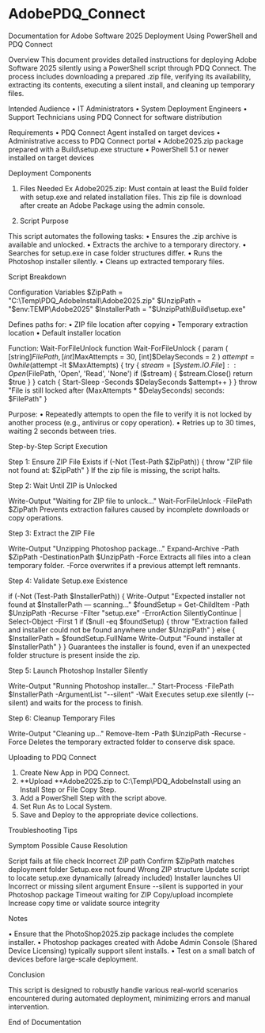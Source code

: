 # AdobePDQ_Connect
Documentation for Adobe Software 2025 Deployment Using PowerShell and PDQ Connect
 
Overview
This document provides detailed instructions for deploying Adobe Software 2025 silently using a PowerShell script through PDQ Connect. The process includes downloading a prepared .zip file, verifying its availability, extracting its contents, executing a silent install, and cleaning up temporary files.

Intended Audience
•	IT Administrators
•	System Deployment Engineers
•	Support Technicians using PDQ Connect for software distribution

Requirements
•	PDQ Connect Agent installed on target devices
•	Administrative access to PDQ Connect portal
•	Adobe2025.zip package prepared with a Build\setup.exe structure
•	PowerShell 5.1 or newer installed on target devices

Deployment Components
1. Files Needed Ex Adobe2025.zip: Must contain at least the Build folder with setup.exe and related installation files. This zip file is download after create an Adobe Package using the admin console. 

2. Script Purpose

This script automates the following tasks:
•	Ensures the .zip archive is available and unlocked.
•	Extracts the archive to a temporary directory.
•	Searches for setup.exe in case folder structures differ.
•	Runs the Photoshop installer silently.
•	Cleans up extracted temporary files.

Script Breakdown

Configuration Variables
$ZipPath = "C:\\Temp\\PDQ_AdobeInstall\\Adobe2025.zip"
$UnzipPath = "$env:TEMP\\Adobe2025"
$InstallerPath = "$UnzipPath\\Build\\setup.exe"

Defines paths for:
•	ZIP file location after copying
•	Temporary extraction location
•	Default installer location
 
Function: Wait-ForFileUnlock
function Wait-ForFileUnlock {
    param (
        [string]$FilePath,
        [int]$MaxAttempts = 30,
        [int]$DelaySeconds = 2
    )
    $attempt = 0
    while ($attempt -lt $MaxAttempts) {
        try {
            $stream = [System.IO.File]::Open($FilePath, 'Open', 'Read', 'None')
            if ($stream) {
                $stream.Close()
                return $true
            }
        } catch {
            Start-Sleep -Seconds $DelaySeconds
            $attempt++
        }
    }
    throw "File is still locked after $($MaxAttempts * $DelaySeconds) seconds: $FilePath"
}

Purpose:
•	Repeatedly attempts to open the file to verify it is not locked by another process (e.g., antivirus or copy operation).
•	Retries up to 30 times, waiting 2 seconds between tries.
 
Step-by-Step Script Execution

Step 1: Ensure ZIP File Exists
if (-Not (Test-Path $ZipPath)) {
    throw "ZIP file not found at: $ZipPath"
}
If the zip file is missing, the script halts.

Step 2: Wait Until ZIP is Unlocked

Write-Output "Waiting for ZIP file to unlock..."
Wait-ForFileUnlock -FilePath $ZipPath
Prevents extraction failures caused by incomplete downloads or copy operations.

Step 3: Extract the ZIP File

Write-Output "Unzipping Photoshop package..."
Expand-Archive -Path $ZipPath -DestinationPath $UnzipPath -Force
Extracts all files into a clean temporary folder. -Force overwrites if a previous attempt left remnants.

Step 4: Validate Setup.exe Existence

if (-Not (Test-Path $InstallerPath)) {
    Write-Output "Expected installer not found at $InstallerPath — scanning..."
    $foundSetup = Get-ChildItem -Path $UnzipPath -Recurse -Filter "setup.exe" -ErrorAction SilentlyContinue | Select-Object -First 1
    if ($null -eq $foundSetup) {
        throw "Extraction failed and installer could not be found anywhere under $UnzipPath"
    } else {
        $InstallerPath = $foundSetup.FullName
        Write-Output "Found installer at $InstallerPath"
    }
}
Guarantees the installer is found, even if an unexpected folder structure is present inside the zip.

Step 5: Launch Photoshop Installer Silently

Write-Output "Running Photoshop installer..."
Start-Process -FilePath $InstallerPath -ArgumentList "--silent" -Wait
Executes setup.exe silently (--silent) and waits for the process to finish.

Step 6: Cleanup Temporary Files

Write-Output "Cleaning up..."
Remove-Item -Path $UnzipPath -Recurse -Force
Deletes the temporary extracted folder to conserve disk space.
 
Uploading to PDQ Connect

1.	Create New App in PDQ Connect.
2.	**Upload **Adobe2025.zip to C:\Temp\PDQ_AdobeInstall using an Install Step or File Copy Step.
3.	Add a PowerShell Step with the script above.
4.	Set Run As to Local System.
5.	Save and Deploy to the appropriate device collections.

Troubleshooting Tips

Symptom	Possible Cause	Resolution

Script fails at file check	Incorrect ZIP path	Confirm $ZipPath matches deployment folder
Setup.exe not found	Wrong ZIP structure	Update script to locate setup.exe dynamically (already included)
Installer launches UI	Incorrect or missing silent argument	Ensure --silent is supported in your Photoshop package
Timeout waiting for ZIP	Copy/upload incomplete	Increase copy time or validate source integrity

Notes

•	Ensure that the PhotoShop2025.zip package includes the complete installer.
•	Photoshop packages created with Adobe Admin Console (Shared Device Licensing) typically support silent installs.
•	Test on a small batch of devices before large-scale deployment.

Conclusion

This script is designed to robustly handle various real-world scenarios encountered during automated deployment, minimizing errors and manual intervention.
 
End of Documentation
